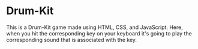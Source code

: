 # Drum-Kit
This is a Drum-Kit game made using HTML, CSS, and JavaScript. Here, when you hit the corresponding key on your keyboard it's going to play the corresponding sound that is associated with the key.
